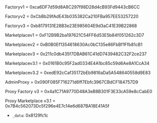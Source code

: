 Factoryv1 = 0xca6DF7d59d8A8C297f98D28d4cB93Fd9443cB6CC

Factoryv2 = 0xCbBb29fAdE43b035382Ca210FBa957EE53257220

Factoryv3 = 0xb8179131E28B3e23E985604E9d3aC41E39B22868

Marketplacev1 = 0xF12B9B2ba197621C54FF6d53E5b84f051262c3D7

Marketplacev2 = 0xB0B0Ef1354618630Ac0bC135e86FbBf1Ffb81cB1

Marketplacev3 = 0x211c0db435f7DBAB61C41dD7439482C32F2ce237

Marketplacev3.1 = 0x0161B0c95F2ad0334E4A1bc85c59d6Ae8A1CcA34

Marketplacev3.2 = 0xedE92cCaf35172bEb9816aDa5A548640558d9E83

AdminProxy = 0x090F085F716271d6ff7Ebfc3967CBdCF184757D9

Proxy Factory v3 = 0x4a1C71A9770D48A3eB8B301F3E33cA59e8cCabE0

Proxy Marketplace v3.1 = 0x7B4c562073Dc5f296e4E7c14e6d687BA18E41A5f



   - `_data`: 0x8129fc1c